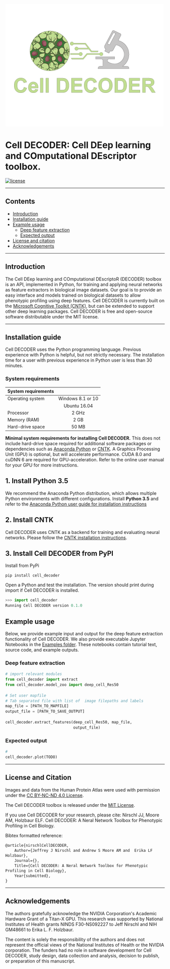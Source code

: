 [<img src="logo_sm.png">](https://github.com/jnirschl/cell_decoder)

# Cell DECODER: Cell DEep learning and COmputational DEscriptor toolbox.

[![license](https://img.shields.io/github/license/mashape/apistatus.svg?maxAge=2592000)](TODO--add_url/blob/master/LICENSE)

------------------
## Contents
* [Introduction](#introduction)
* [Installation guide](#installation-guide)
* [Example usage](#example-usage)
  * [Deep feature extraction](#deep-feature-extraction)
  * [Expected output](#expected-output)
* [License and citation](#license-and-citation)
* [Acknowledgements](#acknowledgements)

------------------
## Introduction
The Cell DEep learning and COmputational DEscriptoR (DECODER) toolbox is an API, implemented in Python, for training and applying neural networks as feature extractors in biological image datasets. Our goal is to provide an easy interface and models trained on biological datasets to allow phenotypic profiling using deep features. Cell DECODER is currently built on the [Microsoft Cognitive Toolkit (CNTK)](https://github.com/Microsoft/CNTK), but can be extended to support other deep learning packages. Cell DECODER is free and open-source software distributable under the MIT license.

------------------
## Installation guide
Cell DECODER uses the Python programming language. Previous experience with Python is helpful, but not strictly necessary. The installation time for a user with previous experience in Python user is less than 30 minutes.

### System requirements

| System requirements |                   |
| ----------          | :----------:      |
| Operating system    | Windows 8.1 or 10 |
|                     | Ubuntu 16.04      |
| Processor           | 2 GHz             |
| Memory (RAM)        | 2 GB              |
| Hard-drive space    | 50 MB             |

**Minimal system requirements for installing Cell DECODER.** This does not include hard-drive space required for additional software packages or dependencies such as [Anaconda Python](https://conda.io/docs/user-guide/install/index.html) or [CNTK](https://docs.microsoft.com/en-us/cognitive-toolkit/Setup-CNTK-on-your-machine). A Graphics Processing Unit (GPU) is optional, but will accelerate performance. CUDA 8.0 and cuDNN 6 are required for GPU-acceleration. Refer to the online user manual for your GPU for more instructions.

## 1. Install Python 3.5
We recommend the Anaconda Python distribution, which allows multiple Python environments with different configurations. Install **Python 3.5** and refer to the [Anaconda Python user guide for installation instructions](https://conda.io/docs/user-guide/install/index.html)

## 2. Install CNTK
Cell DECODER uses CNTK as a backend for training and evaluating neural networks. Please follow the [CNTK installation instructions](https://docs.microsoft.com/en-us/cognitive-toolkit/Setup-CNTK-on-your-machine). 


## 3. Install Cell DECODER from PyPI
Install from PyPi
```
pip install cell_decoder
```

Open a Python and test the installation. The version should print during import if Cell DECODER is installed.
```python
>>> import cell_decoder
Running Cell DECODER version 0.1.0
```


## Example usage
Below, we provide example input and output for the deep feature extraction functionality of Cell DECODER. We also provide executable Jupyter Notebooks in the [Examples folder](https://github.com/jnirschl/cell_decoder/tree/master/examples). These notebooks contain tutorial text, source code, and example outputs.

### Deep feature extraction
```python
# import relevant modules
from cell_decoder import extract 
from cell_decoder.model_zoo import deep_cell_Res50

# Set user mapfile 
# Tab separated file with list of  image filepaths and labels
map_file = [PATH_TO_MAPFILE]
output_file = [PATH_TO_SAVE_OUTPUT]

cell_decoder.extract_features(deep_cell_Res50, map_file,
                              output_file)
```

### Expected output
```python
# 
cell_decoder.plot(TODO)
```


------------------
## License and Citation
Images and data from the Human Protein Atlas were used with permission under the [CC BY-NC-ND 4.0 License](https://creativecommons.org/licenses/by-nc-nd/4.0/).

The Cell DECODER toolbox is released under the [MIT License](https://opensource.org/licenses/MIT).

If you use Cell DECODER for your research, please cite:
Nirschl JJ, Moore AM, Holzbaur ELF. Cell DECODER: A Neral Network Toolbox for Phenotypic Profiling in Cell Biology.

Bibtex formatted reference:
```text
@article{nirschlCellDECODER,
    Author={Jeffrey J Nirschl and Andrew S Moore AM and  Erika LF Holzbaur},
    Journal={},
    Title={Cell DECODER: A Neral Network Toolbox for Phenotypic Profiling in Cell Biology},
    Year{submitted},
}
```

------------------
## Acknowledgements
The authors gratefully acknowledge the NVIDIA Corporation's Academic Hardware Grant of a Titan-X GPU. This research was supported by National Institutes of Health grants NINDS F30-NS092227 to Jeff Nirschl and NIH GM48661 to Erika L. F. Holzbaur.

The content is solely the responsibility of the authors and does not represent the official views of the National Institutes of Health or the NVIDIA corporation. The funders had no role in software development for Cell DECODER, study design, data collection and analysis, decision to publish, or preparation of this manuscript.

